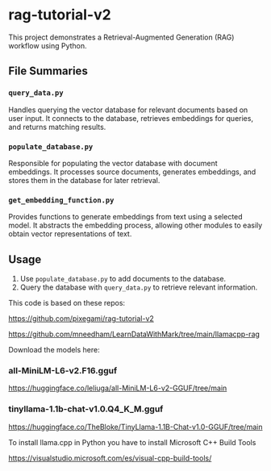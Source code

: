 # rag-tutorial-v2

This project demonstrates a Retrieval-Augmented Generation (RAG) workflow using Python.

## File Summaries

### `query_data.py`
Handles querying the vector database for relevant documents based on user input. It connects to the database, retrieves embeddings for queries, and returns matching results.

### `populate_database.py`
Responsible for populating the vector database with document embeddings. It processes source documents, generates embeddings, and stores them in the database for later retrieval.

### `get_embedding_function.py`
Provides functions to generate embeddings from text using a selected model. It abstracts the embedding process, allowing other modules to easily obtain vector representations of text.

## Usage

1. Use `populate_database.py` to add documents to the database.
2. Query the database with `query_data.py` to retrieve relevant information.

This code is based on these repos:

https://github.com/pixegami/rag-tutorial-v2

https://github.com/mneedham/LearnDataWithMark/tree/main/llamacpp-rag

Download the models here:

### all-MiniLM-L6-v2.F16.gguf
https://huggingface.co/leliuga/all-MiniLM-L6-v2-GGUF/tree/main
### tinyllama-1.1b-chat-v1.0.Q4_K_M.gguf
https://huggingface.co/TheBloke/TinyLlama-1.1B-Chat-v1.0-GGUF/tree/main

To install llama.cpp in Python you have to install Microsoft C++ Build Tools

https://visualstudio.microsoft.com/es/visual-cpp-build-tools/
